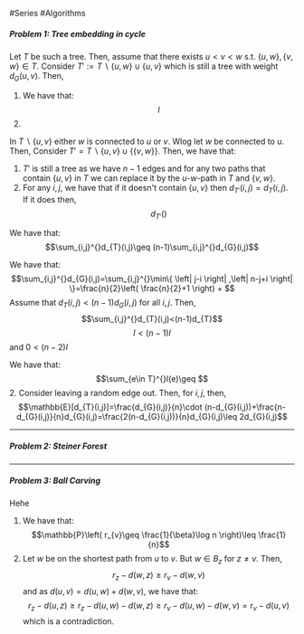 #Series #Algorithms 

##### Problem 1: Tree embedding in cycle

Let $T$ be such a tree. Then, assume that there exists $u<v<w$ s.t. $\{ u,w \},\{ v,w \}\in T$. Consider $T':=T \backslash \{ u,w \}\cup \{ u,v \}$ which is still a tree with weight $d_{G}(u,v)$. Then,
1. We have that: $$l$$
1. 
In $T \backslash\{ u,v \}$ either $w$ is connected to $u$ or $v$. Wlog let $w$ be connected to $u$. Then, 
Consider $T'=T \backslash \{ u,v \}\cup \{\{ v,w \}\}$. Then, we have that:
1. $T'$ is still a tree as we have $n-1$ edges and for any two paths that contain $\{ u,v \}$ in $T$ we can replace it by the $u$-$w$-path in $T$ and $\{ v,w \}$. 
2. For any $i,j$, we have that if it doesn't contain $\{ u,v \}$ then $d_{T'}(i,j)=d_{T}(i,j)$. If it does then, $$d_{T'}()$$


We have that: $$\sum_{i,j}^{}d_{T}(i,j)\geq (n-1)\sum_{i,j}^{}d_{G}(i,j)$$

We have that: $$\sum_{i,j}^{}d_{G}(i,j)=\sum_{i,j}^{}\min\{ \left| j-i \right| ,\left| n-j+i \right|  \}=\frac{n}{2}\left( \frac{n}{2}+1 \right) + $$
Assume that $d_{T}(i,j)<(n-1)d_{G}(i,j)$ for all $i,j$. Then, $$\sum_{i,j}^{}d_{T}(i,j)<(n-1)d_{T}$$$$I<(n-1)I$$and $0<(n-2)I$

We have that: $$\sum_{e\in T}^{}l(e)\geq $$
2. Consider leaving a random edge out. Then, for $i,j$, then, $$\mathbb{E}[d_{T}(i,j)]=\frac{d_{G}(i,j)}{n}\cdot (n-d_{G}(i,j))+\frac{n-d_{G}(i,j)}{n}d_{G}(i,j)=\frac{2(n-d_{G}(i,j))}{n}d_{G}(i,j)\leq 2d_{G}(i,j)$$ 

---
##### Problem 2: Steiner Forest
---
##### Problem 3: Ball Carving
Hehe
1. We have that: $$\mathbb{P}\left( r_{v}\geq \frac{1}{\beta}\log n \right)\leq \frac{1}{n}$$
2. Let $w$ be on the shortest path from $u$ to $v$. But $w\in B_{z}$ for $z\neq v$. Then, $$r_{z}-d(w,z)\geq r_{v}-d(w,v)$$and as $d(u,v)=d(u,w)+d(w,v)$, we have that: $$r_{z}-d(u,z)\geq r_{z}-d(u,w)-d(w,z)\geq r_{v}-d(u,w)-d(w,v)=r_{v}-d(u,v)$$which is a contradiction.


